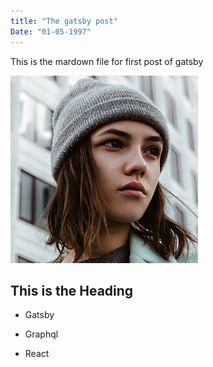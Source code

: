 ```yaml
---
title: "The gatsby post"
Date: "01-05-1997"
---
```


This is the mardown file for first post of gatsby

![favicon](./avatarr.jpg)

## This is the Heading

- Gatsby

- Graphql

- React